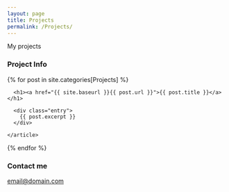 ```yaml
---
layout: page
title: Projects
permalink: /Projects/
---
```


My projects

### Project Info

{% for post in site.categories[Projects] %}
    <article class="post">

      <h1><a href="{{ site.baseurl }}{{ post.url }}">{{ post.title }}</a></h1>

      <div class="entry">
        {{ post.excerpt }}
      </div>

    </article>
{% endfor %}

### Contact me

[email@domain.com](mailto:email@domain.com)
